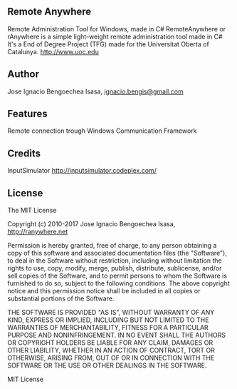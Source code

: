 Remote Anywhere
----------------
Remote Administration Tool for Windows, made in C#
RemoteAnywhere or rAnywhere is a simple light-weight remote administration tool made in C#
It's a End of Degree Project (TFG) made for the Universitat Oberta of Catalunya. http://www.uoc.edu 

Author
--------------------
Jose Ignacio Bengoechea Isasa, ignacio.bengis@gmail.com

Features
--------------------
Remote connection trough Windows Communication Framework

Credits
---------------------
InputSimulator
http://inputsimulator.codeplex.com/

License
---------------------
The MIT License

Copyright (c) 2010-2017 Jose Ignacio Bengoechea Isasa, http://ranywhere.net

Permission is hereby granted, free of charge, to any person obtaining a copy of this software and associated documentation files (the "Software"), to deal in the Software without restriction, including without limitation the rights to use, copy, modify, merge, publish, distribute, sublicense, and/or sell copies of the Software, and to permit persons to whom the Software is furnished to do so, subject to the following conditions.
The above copyright notice and this permission notice shall be included in
all copies or substantial portions of the Software.

THE SOFTWARE IS PROVIDED "AS IS", WITHOUT WARRANTY OF ANY KIND, EXPRESS OR
IMPLIED, INCLUDING BUT NOT LIMITED TO THE WARRANTIES OF MERCHANTABILITY,
FITNESS FOR A PARTICULAR PURPOSE AND NONINFRINGEMENT. IN NO EVENT SHALL THE AUTHORS OR COPYRIGHT HOLDERS BE LIABLE FOR ANY CLAIM, DAMAGES OR OTHER LIABILITY, WHETHER IN AN ACTION OF CONTRACT, TORT OR OTHERWISE, ARISING FROM, OUT OF OR IN CONNECTION WITH THE SOFTWARE OR THE USE OR OTHER DEALINGS IN THE SOFTWARE.

MIT License





